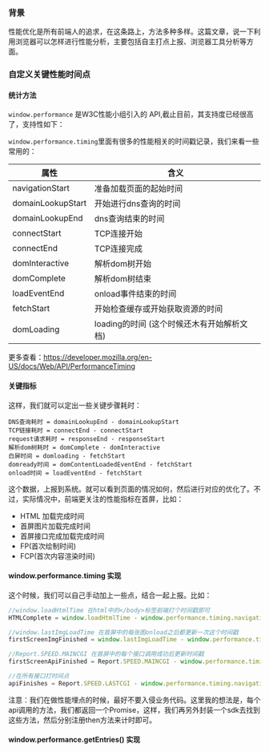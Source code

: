 ### 背景
性能优化是所有前端人的追求，在这条路上，方法多种多样。这篇文章，说一下利用浏览器可以怎样进行性能分析，主要包括自主打点上报、浏览器工具分析等方面。

### 自定义关键性能时间点
#### 统计方法
`window.performance` 是W3C性能小组引入的 API,截止目前，其支持度已经很高了，支持性如下：
<!-- //贴图 -->
`window.performance.timing`里面有很多的性能相关的时间戳记录，我们来看一些常用的：

|    属性    | 含义 |
| ---------- | --- |
| navigationStart |  准备加载页面的起始时间 |
| domainLookupStart       |  开始进行dns查询的时间 |
| domainLookupEnd | dns查询结束的时间|
| connectStart | TCP连接开始 |
| connectEnd | TCP连接完成 | 
| domInteractive | 解析dom树开始 |
| domComplete | 解析dom树结束 |
| loadEventEnd | onload事件结束的时间 |
| fetchStart | 开始检查缓存或开始获取资源的时间 |
| domLoading | loading的时间 (这个时候还木有开始解析文档)|
更多查看：https://developer.mozilla.org/en-US/docs/Web/API/PerformanceTiming

#### 关键指标
这样，我们就可以定出一些关键步骤耗时：
```doc
DNS查询耗时 = domainLookupEnd - domainLookupStart
TCP链接耗时 = connectEnd - connectStart
request请求耗时 = responseEnd - responseStart
解析dom树耗时 = domComplete - domInteractive
白屏时间 = domloading - fetchStart
domready时间 = domContentLoadedEventEnd - fetchStart
onload时间 = loadEventEnd - fetchStart
```
这个数据，上报到系统。就可以看到页面的情况如何，然后进行对应的优化了。不过，实际情况中，前端更关注的性能指标在首屏，比如：
+ HTML 加载完成时间
+ 首屏图片加载完成时间
+ 首屏接口完成加载完成时间
+ FP(首次绘制时间)
+ FCP(首次内容渲染时间)

#### window.performance.timing 实现
这个时候，我们可以自己手动加上一些点，结合一起上报。比如：
```js
//window.loadHtmlTime 在html中的</body>标签前端打个时间戳即可
HTMLComplete = window.loadHtmlTime - window.performance.timing.navigationStart

//window.lastImgLoadTime 在首屏中的每张图onload之后都更新一次这个时间戳
firstScreenImgFinished = window.lastImgLoadTime - window.performance.timing.navigationStart

//Report.SPEED.MAINCGI 在首屏中的每个接口调用成功后更新时间戳
firstScreenApiFinished = Report.SPEED.MAINCGI - window.performance.timing.navigationStart

//在所有接口打时间点
apiFinishes = Report.SPEED.LASTCGI - window.performance.timing.navigationStart);
```
注意：我们在做性能埋点的时候，最好不要入侵业务代码。这里我的想法是，每个api调用的方法，我们都返回一个Promise，这样，我们再另外封装一个sdk去找到这些方法，然后分别注册then方法来计时即可。
#### window.performance.getEntries() 实现
